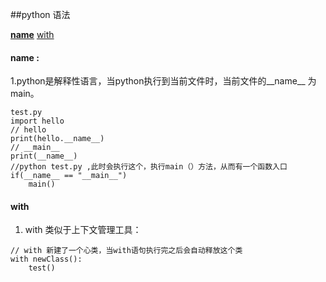 ##python 语法

[__name__]()
[with]()

#### __name__ :
1.python是解释性语言，当python执行到当前文件时，当前文件的__name__ 为main。
````
test.py
import hello
// hello
print(hello.__name__) 
// __main__
print(__name__)
//python test.py ,此时会执行这个，执行main（）方法，从而有一个函数入口
if(__name__ == "__main__")
    main()

````

#### with
1. with 类似于上下文管理工具：
````
// with 新建了一个心类，当with语句执行完之后会自动释放这个类
with newClass():
    test()

````